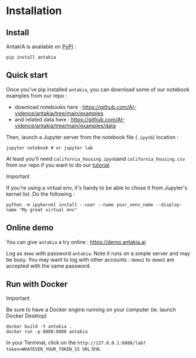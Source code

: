 # Installation

## Install

AntakIA is available on [PyPI](https://pypi.org/project/antakia/) :

```
pip install antakia
```

## Quick start

Once you've pip installed `antakia`, you can download some of our notebook examples from our repo :
 * download notebooks here : https://github.com/AI-vidence/antakia/tree/main/examples
 * and related data here : https://github.com/AI-vidence/antakia/tree/main/examples/data 

Then, launch a Jupyter server from the notebook file (`.ipynb`) location :

```
jupyter notebook # or jupyter lab
```

At least you'll need `california_housing.ipynb`and `california_housing.csv` from our repo if you want to do our [tutorial](tutorial1.md). 


> [!IMPORTANT] 
> If you're using a virtual env, it's handy to be able to chose it from Jupyter's kernel list. Do the following :

```
python -m ipykernel install --user --name your_venv_name --display-name "My great virtual env"
```

## Online demo

You can give `antakia` a try online  : https://demo.antakia.ai 

Log as `demo`  with password `antakia`.
Note it runs on a simple server and may be busy. You may want to log with other accounts : `demo1` to `demo5` are accepted with the same password.


## Run with Docker

> [!IMPORTANT] 
> Be sure to have a Docker engine running on your computer (ie. launch Docker Desktop)

```
docker build -t antakia .
docker run -p 8888:8888 antakia
```

In your Terminal, click on the `http://127.0.0.1:8888/lab?token=WHATEVER_YOUR_TOKEN_IS URL` link.
